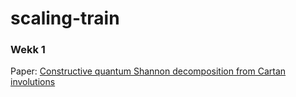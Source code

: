 # scaling-train

### Wekk 1

Paper: [Constructive quantum Shannon decomposition from Cartan involutions](https://iopscience.iop.org/article/10.1088/1751-8113/41/39/395305/pdf)
